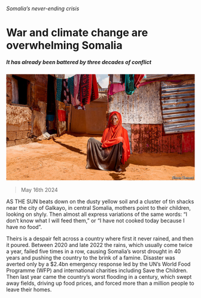###### Somalia’s never-ending crisis

# War and climate change are overwhelming Somalia 

##### It has already been battered by three decades of conflict 

![image](images/20240518_MAP006.jpg) 

> May 16th 2024 

AS THE SUN beats down on the dusty yellow soil and a cluster of tin shacks near the city of Galkayo, in central Somalia, mothers point to their children, looking on shyly. Then almost all express variations of the same words: “I don’t know what I will feed them,” or “I have not cooked today because I have no food”. 

Theirs is a despair felt across a country where first it never rained, and then it poured. Between 2020 and late 2022 the rains, which usually come twice a year, failed five times in a row, causing Somalia’s worst drought in 40 years and pushing the country to the brink of a famine. Disaster was averted only by a $2.4bn emergency response led by the UN’s World Food Programme (WFP) and international charities including Save the Children. Then last year came the country’s worst flooding in a century, which swept away fields, driving up food prices, and forced more than a million people to leave their homes.

